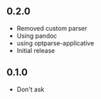 ## 0.2.0

* Removed custom parser
* Using pandoc
* using optparse-applicative
* Initial release

## 0.1.0

* Don't ask
